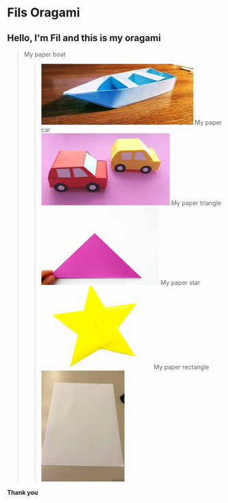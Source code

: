 # Fils Oragami
## Hello, I'm Fil and this is my oragami  
> My paper boat
>> ![boat](paperBoat.jpg)
> My paper car  
>> ![car](paperCar.jpg)
> My paper triangle
>> ![triangle](paperTriangle.jpg)
> My paper star
>> ![star](paperStar.jpg)
> My paper rectangle
>> ![rectangle](paperRectangle.jpg)  

**Thank you**